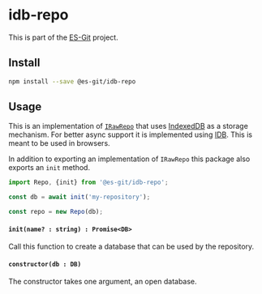 # idb-repo

This is part of the [ES-Git](https://github.com/es-git/es-git) project.

## Install

```bash
npm install --save @es-git/idb-repo
```

## Usage

This is an implementation of [`IRawRepo`](https://github.com/es-git/es-git/packages/core#IRawRepo) that uses [IndexedDB](https://developer.mozilla.org/en/docs/Web/API/IndexedDB_API) as a storage mechanism. For better async support it is implemented using [IDB](https://github.com/jakearchibald/idb). This is meant to be used in browsers.

In addition to exporting an implementation of `IRawRepo` this package also exports an `init` method.

```ts
import Repo, {init} from '@es-git/idb-repo';

const db = await init('my-repository');

const repo = new Repo(db);
```

#### `init(name? : string) : Promise<DB>`

Call this function to create a database that can be used by the repository.

#### `constructor(db : DB)`

The constructor takes one argument, an open database.
